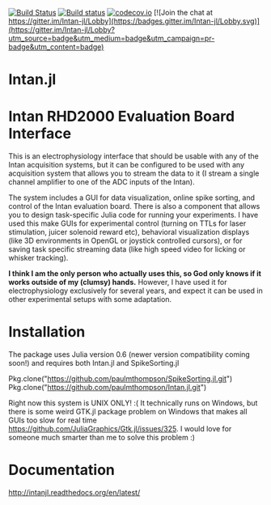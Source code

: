 [![Build Status](https://travis-ci.org/paulmthompson/Intan.jl.svg?branch=master)](https://travis-ci.org/paulmthompson/Intan.jl)
[![Build status](https://ci.appveyor.com/api/projects/status/744pweolaf4l8w1x?svg=true)](https://ci.appveyor.com/project/paulmthompson/intan-jl)
[![codecov.io](http://codecov.io/github/paulmthompson/Intan.jl/coverage.svg?branch=master)](http://codecov.io/github/paulmthompson/Intan.jl?branch=master)
[![Join the chat at https://gitter.im/Intan-jl/Lobby](https://badges.gitter.im/Intan-jl/Lobby.svg)](https://gitter.im/Intan-jl/Lobby?utm_source=badge&utm_medium=badge&utm_campaign=pr-badge&utm_content=badge)

# Intan.jl
# Intan RHD2000 Evaluation Board Interface

This is an electrophysiology interface that should be usable with any of the Intan acquisition systems, but it can be configured to be used with any acquisition system that allows you to stream the data to it (I stream a single channel amplifier to one of the ADC inputs of the Intan). 

The system includes a GUI for data visualization, online spike sorting, and control of the Intan evaluation board. There is also a component that allows you to design task-specific Julia code for running your experiments. I have used this make GUIs for experimental control (turning on TTLs for laser stimulation, juicer solenoid reward etc), behavioral visualization displays (like 3D environments in OpenGL or joystick controlled cursors), or for saving task specific streaming data (like high speed video for licking or whisker tracking).

<b>I think I am the only person who actually uses this, so God only knows if it works outside of my (clumsy) hands.</b> However, I have used it for electrophysiology exclusively for several years, and expect it can be used in other experimental setups with some adaptation.

# Installation

The package uses Julia version 0.6 (newer version compatibility coming soon!) and requires both Intan.jl and SpikeSorting.jl

Pkg.clone("https://github.com/paulmthompson/SpikeSorting.jl.git") <br>
Pkg.clone("https://github.com/paulmthompson/Intan.jl.git")

Right now this system is UNIX ONLY! :( It technically runs on Windows, but there is some weird GTK.jl package problem on Windows that makes all GUIs too slow for real time https://github.com/JuliaGraphics/Gtk.jl/issues/325. I would love for someone much smarter than me to solve this problem :)

# Documentation

http://intanjl.readthedocs.org/en/latest/

